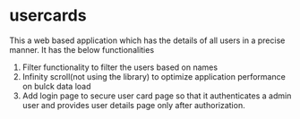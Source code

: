 # usercards
This a web based application which has the details of all users in a precise manner.
It has the below functionalities
 1. Filter functionality to filter the users based on names
 2. Infinity scroll(not using the library) to optimize application performance on bulck data load
 3. Add login page to secure user card page so that it authenticates a admin user and provides user details page only after authorization.
